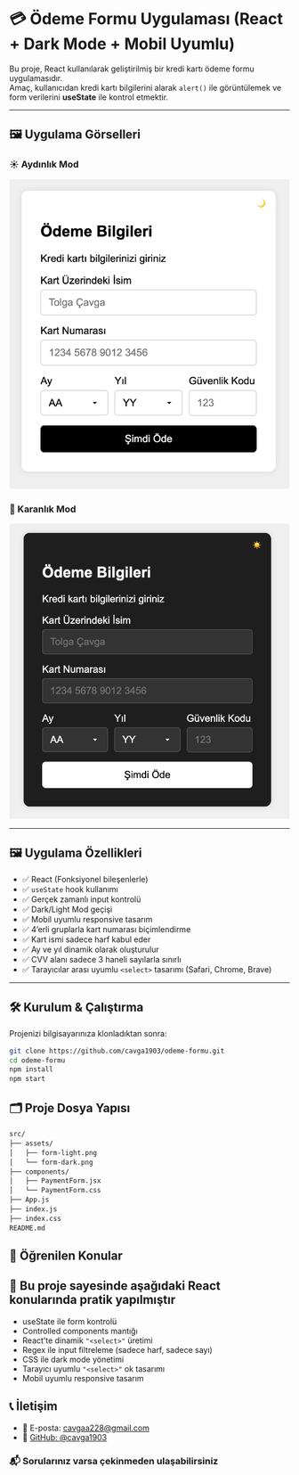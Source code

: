 # 💳 Ödeme Formu Uygulaması (React + Dark Mode + Mobil Uyumlu)

Bu proje, React kullanılarak geliştirilmiş bir kredi kartı ödeme formu uygulamasıdır.  
Amaç, kullanıcıdan kredi kartı bilgilerini alarak `alert()` ile görüntülemek ve form verilerini **useState** ile kontrol etmektir.

---

## 🖼️ Uygulama Görselleri

### ☀️ Aydınlık Mod

![Light Mode](./src/assets/form-gorseli2.png)

### 🌙 Karanlık Mod

![Dark Mode](./src/assets/form-gorseli.png)

---

## 🖼️ Uygulama Özellikleri

- ✅ React (Fonksiyonel bileşenlerle)
- ✅ `useState` hook kullanımı
- ✅ Gerçek zamanlı input kontrolü
- ✅ Dark/Light Mod geçişi
- ✅ Mobil uyumlu responsive tasarım
- ✅ 4’erli gruplarla kart numarası biçimlendirme
- ✅ Kart ismi sadece harf kabul eder
- ✅ Ay ve yıl dinamik olarak oluşturulur
- ✅ CVV alanı sadece 3 haneli sayılarla sınırlı
- ✅ Tarayıcılar arası uyumlu `<select>` tasarımı (Safari, Chrome, Brave)

---

## 🛠️ Kurulum & Çalıştırma

Projenizi bilgisayarınıza klonladıktan sonra:

```bash
git clone https://github.com/cavga1903/odeme-formu.git
cd odeme-formu
npm install
npm start
```

## 🗂️ Proje Dosya Yapısı

```bash
src/
├── assets/
│   ├── form-light.png
│   └── form-dark.png
├── components/
│   ├── PaymentForm.jsx
│   └── PaymentForm.css
├── App.js
├── index.js
├── index.css
README.md
```

## 🧪 Öğrenilen Konular

## 🧠 Bu proje sayesinde aşağıdaki React konularında pratik yapılmıştır

- useState ile form kontrolü
- Controlled components mantığı
- React’te dinamik `"<select>"` üretimi
- Regex ile input filtreleme (sadece harf, sadece sayı)
- CSS ile dark mode yönetimi
- Tarayıcı uyumlu `"<select>"` ok tasarımı
- Mobil uyumlu responsive tasarım

## 📞 İletişim

- 📧 E-posta: <cavgaa228@gmail.com>
- 💼 [GitHub: @cavga1903](https://github.com/cavga1903)

### 📬 Sorularınız varsa çekinmeden ulaşabilirsiniz
